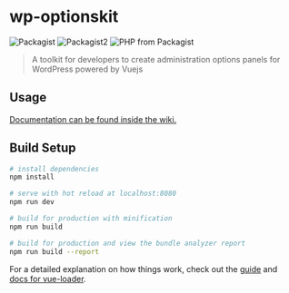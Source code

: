 # wp-optionskit

![Packagist](https://img.shields.io/packagist/dt/alessandrotesoro/wp-optionskit.svg) ![Packagist2](https://img.shields.io/packagist/l/alessandrotesoro/wp-optionskit.svg) ![PHP from Packagist](https://img.shields.io/packagist/php-v/alessandrotesoro/wp-optionskit.svg)

> A toolkit for developers to create administration options panels for WordPress powered by Vuejs

## Usage

[Documentation can be found inside the wiki.](https://github.com/alessandrotesoro/wp-optionskit/wiki/1.-Home)

## Build Setup

``` bash
# install dependencies
npm install

# serve with hot reload at localhost:8080
npm run dev

# build for production with minification
npm run build

# build for production and view the bundle analyzer report
npm run build --report
```

For a detailed explanation on how things work, check out the [guide](http://vuejs-templates.github.io/webpack/) and [docs for vue-loader](http://vuejs.github.io/vue-loader).
